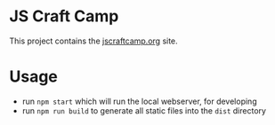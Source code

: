 # JS Craft Camp

This project contains the [jscraftcamp.org](jscraftcamp.org) site.

# Usage

- run `npm start` which will run the local webserver, for developing
- run `npm run build` to generate all static files into the `dist` directory
